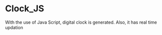 # Clock_JS
With the use of Java Script, digital clock is generated. Also, it has real time updation
